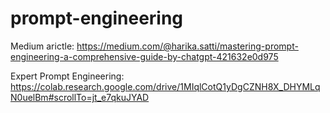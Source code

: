 # prompt-engineering
Medium arictle: https://medium.com/@harika.satti/mastering-prompt-engineering-a-comprehensive-guide-by-chatgpt-421632e0d975
                          
Expert Prompt Engineering: https://colab.research.google.com/drive/1MIqlCotQ1yDgCZNH8X_DHYMLqN0uelBm#scrollTo=jt_e7qkuJYAD

